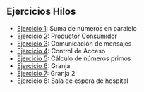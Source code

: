 ## Ejercicios Hilos

- [Ejercicio 1](./src/EJ1/): Suma de números en paralelo 
- [Ejercicio 2](./src/EJ2/): Productor Consumidor 
- [Ejercicio 3](./src/EJ3/): Comunicación de mensajes
- [Ejercicio 4](./src/EJ4/): Control de Acceso
- [Ejercicio 5](./src/EJ5/): Cálculo de números primos
- [Ejercicio 6](./src/EJ6/): Granja
- [Ejercicio 7](./src/EJ7/): Granja 2
- Ejercicio 8: Sala de espera de hospital
